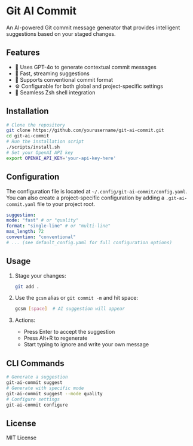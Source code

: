 # Git AI Commit

An AI-powered Git commit message generator that provides intelligent suggestions based on your staged changes.

## Features

- 🤖 Uses GPT-4o to generate contextual commit messages
- 🚀 Fast, streaming suggestions
- 🎯 Supports conventional commit format
- ⚙️ Configurable for both global and project-specific settings
- 🔌 Seamless Zsh shell integration

## Installation
```bash
# Clone the repository
git clone https://github.com/yourusername/git-ai-commit.git
cd git-ai-commit
# Run the installation script
./scripts/install.sh
# Set your OpenAI API key
export OPENAI_API_KEY='your-api-key-here'
```

## Configuration

The configuration file is located at `~/.config/git-ai-commit/config.yaml`. You can also create a project-specific configuration by adding a `.git-ai-commit.yaml` file to your project root.

```yaml
suggestion:
mode: "fast" # or "quality"
format: "single-line" # or "multi-line"
max_length: 72
convention: "conventional"
# ... (see default_config.yaml for full configuration options)
```

## Usage

1. Stage your changes:
   ```bash
   git add .
   ```

2. Use the `gcsm` alias or `git commit -m` and hit space:
   ```bash
   gcsm [space]  # AI suggestion will appear
   ```

3. Actions:
   - Press Enter to accept the suggestion
   - Press Alt+R to regenerate
   - Start typing to ignore and write your own message

## CLI Commands
```bash
# Generate a suggestion
git-ai-commit suggest
# Generate with specific mode
git-ai-commit suggest --mode quality
# Configure settings
git-ai-commit configure
```

## License

MIT License
